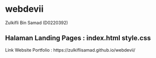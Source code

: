 <h1>webdevii</h1>
Zulkifli Bin Samad
(D0220392)

<h2>Halaman Landing Pages : index.html style.css</h2>
Link Website Portfolio  : https://zulkiflisamad.github.io/webdevii/
